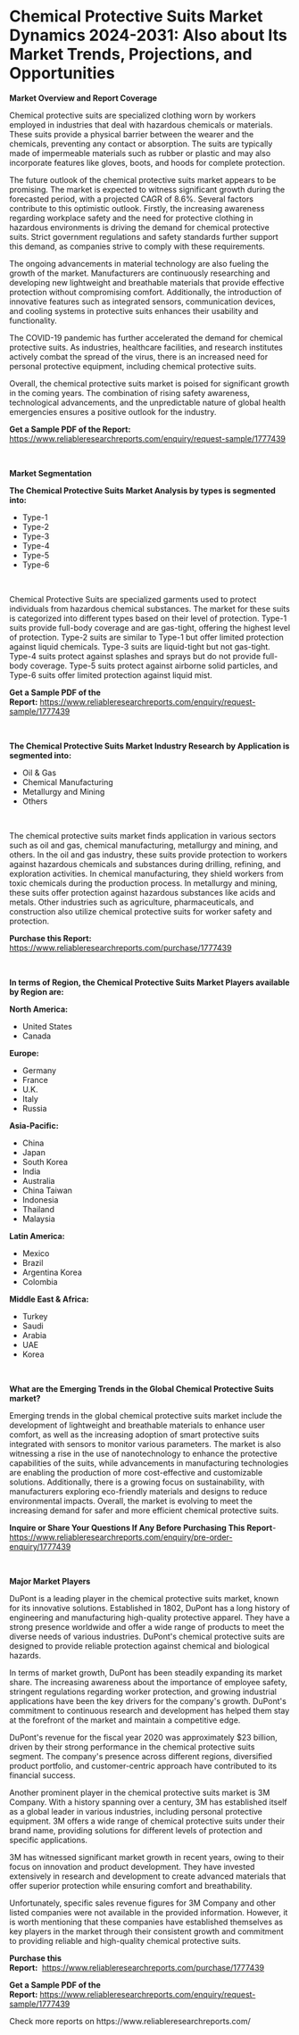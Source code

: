 <p><h1>Chemical Protective Suits Market Dynamics 2024-2031: Also about Its Market Trends, Projections, and Opportunities</h1></p><p><strong>Market Overview and Report Coverage</strong></p>
<p><p>Chemical protective suits are specialized clothing worn by workers employed in industries that deal with hazardous chemicals or materials. These suits provide a physical barrier between the wearer and the chemicals, preventing any contact or absorption. The suits are typically made of impermeable materials such as rubber or plastic and may also incorporate features like gloves, boots, and hoods for complete protection.</p><p>The future outlook of the chemical protective suits market appears to be promising. The market is expected to witness significant growth during the forecasted period, with a projected CAGR of 8.6%. Several factors contribute to this optimistic outlook. Firstly, the increasing awareness regarding workplace safety and the need for protective clothing in hazardous environments is driving the demand for chemical protective suits. Strict government regulations and safety standards further support this demand, as companies strive to comply with these requirements.</p><p>The ongoing advancements in material technology are also fueling the growth of the market. Manufacturers are continuously researching and developing new lightweight and breathable materials that provide effective protection without compromising comfort. Additionally, the introduction of innovative features such as integrated sensors, communication devices, and cooling systems in protective suits enhances their usability and functionality.</p><p>The COVID-19 pandemic has further accelerated the demand for chemical protective suits. As industries, healthcare facilities, and research institutes actively combat the spread of the virus, there is an increased need for personal protective equipment, including chemical protective suits.</p><p>Overall, the chemical protective suits market is poised for significant growth in the coming years. The combination of rising safety awareness, technological advancements, and the unpredictable nature of global health emergencies ensures a positive outlook for the industry.</p></p>
<p><strong>Get a Sample PDF of the Report:</strong> <a href="https://www.reliableresearchreports.com/enquiry/request-sample/1777439">https://www.reliableresearchreports.com/enquiry/request-sample/1777439</a></p>
<p>&nbsp;</p>
<p><strong>Market Segmentation</strong></p>
<p><strong>The Chemical Protective Suits Market Analysis by types is segmented into:</strong></p>
<p><ul><li>Type-1</li><li>Type-2</li><li>Type-3</li><li>Type-4</li><li>Type-5</li><li>Type-6</li></ul></p>
<p>&nbsp;</p>
<p><p>Chemical Protective Suits are specialized garments used to protect individuals from hazardous chemical substances. The market for these suits is categorized into different types based on their level of protection. Type-1 suits provide full-body coverage and are gas-tight, offering the highest level of protection. Type-2 suits are similar to Type-1 but offer limited protection against liquid chemicals. Type-3 suits are liquid-tight but not gas-tight. Type-4 suits protect against splashes and sprays but do not provide full-body coverage. Type-5 suits protect against airborne solid particles, and Type-6 suits offer limited protection against liquid mist.</p></p>
<p><strong>Get a Sample PDF of the Report:</strong>&nbsp;<a href="https://www.reliableresearchreports.com/enquiry/request-sample/1777439">https://www.reliableresearchreports.com/enquiry/request-sample/1777439</a></p>
<p>&nbsp;</p>
<p><strong>The Chemical Protective Suits Market Industry Research by Application is segmented into:</strong></p>
<p><ul><li>Oil & Gas</li><li>Chemical Manufacturing</li><li>Metallurgy and Mining</li><li>Others</li></ul></p>
<p>&nbsp;</p>
<p><p>The chemical protective suits market finds application in various sectors such as oil and gas, chemical manufacturing, metallurgy and mining, and others. In the oil and gas industry, these suits provide protection to workers against hazardous chemicals and substances during drilling, refining, and exploration activities. In chemical manufacturing, they shield workers from toxic chemicals during the production process. In metallurgy and mining, these suits offer protection against hazardous substances like acids and metals. Other industries such as agriculture, pharmaceuticals, and construction also utilize chemical protective suits for worker safety and protection.</p></p>
<p><strong>Purchase this Report:</strong>&nbsp; <a href="https://www.reliableresearchreports.com/purchase/1777439">https://www.reliableresearchreports.com/purchase/1777439</a></p>
<p>&nbsp;</p>
<p><strong>In terms of Region, the Chemical Protective Suits Market Players available by Region are:</strong></p>
<p>
    <p> <strong> North America: </strong>
        <ul>
            <li>United States</li>
            <li>Canada</li>
        </ul>
        </p> 
    <p> <strong> Europe: </strong>
        <ul>
            <li>Germany</li>
            <li>France</li>
            <li>U.K.</li>
            <li>Italy</li>
            <li>Russia</li>
        </ul>
        </p> 
    <p> <strong> Asia-Pacific: </strong>
        <ul>
            <li>China</li>
            <li>Japan</li>
            <li>South Korea</li>
            <li>India</li>
            <li>Australia</li>
            <li>China Taiwan</li>
            <li>Indonesia</li>
            <li>Thailand</li>
            <li>Malaysia</li>
        </ul>
        </p> 
    <p> <strong> Latin America: </strong>
        <ul>
            <li>Mexico</li>
            <li>Brazil</li>
            <li>Argentina Korea</li>
            <li>Colombia</li>
        </ul>
        </p> 
    <p> <strong> Middle East & Africa: </strong>
        <ul>
            <li>Turkey</li>
            <li>Saudi</li>
            <li>Arabia</li>
            <li>UAE</li>
            <li>Korea</li>
        </ul>
    </p>
    </p>
<p>&nbsp;</p>
<p><strong>What are the Emerging Trends in the Global Chemical Protective Suits market?</strong></p>
<p><p>Emerging trends in the global chemical protective suits market include the development of lightweight and breathable materials to enhance user comfort, as well as the increasing adoption of smart protective suits integrated with sensors to monitor various parameters. The market is also witnessing a rise in the use of nanotechnology to enhance the protective capabilities of the suits, while advancements in manufacturing technologies are enabling the production of more cost-effective and customizable solutions. Additionally, there is a growing focus on sustainability, with manufacturers exploring eco-friendly materials and designs to reduce environmental impacts. Overall, the market is evolving to meet the increasing demand for safer and more efficient chemical protective suits.</p></p>
<p><strong>Inquire or Share Your Questions If Any Before Purchasing This Report</strong>- <a href="https://www.reliableresearchreports.com/enquiry/pre-order-enquiry/1777439">https://www.reliableresearchreports.com/enquiry/pre-order-enquiry/1777439</a></p>
<p>&nbsp;</p>
<p><strong>Major Market Players</strong></p>
<p><p>DuPont is a leading player in the chemical protective suits market, known for its innovative solutions. Established in 1802, DuPont has a long history of engineering and manufacturing high-quality protective apparel. They have a strong presence worldwide and offer a wide range of products to meet the diverse needs of various industries. DuPont's chemical protective suits are designed to provide reliable protection against chemical and biological hazards.</p><p>In terms of market growth, DuPont has been steadily expanding its market share. The increasing awareness about the importance of employee safety, stringent regulations regarding worker protection, and growing industrial applications have been the key drivers for the company's growth. DuPont's commitment to continuous research and development has helped them stay at the forefront of the market and maintain a competitive edge.</p><p>DuPont's revenue for the fiscal year 2020 was approximately $23 billion, driven by their strong performance in the chemical protective suits segment. The company's presence across different regions, diversified product portfolio, and customer-centric approach have contributed to its financial success.</p><p>Another prominent player in the chemical protective suits market is 3M Company. With a history spanning over a century, 3M has established itself as a global leader in various industries, including personal protective equipment. 3M offers a wide range of chemical protective suits under their brand name, providing solutions for different levels of protection and specific applications.</p><p>3M has witnessed significant market growth in recent years, owing to their focus on innovation and product development. They have invested extensively in research and development to create advanced materials that offer superior protection while ensuring comfort and breathability.</p><p>Unfortunately, specific sales revenue figures for 3M Company and other listed companies were not available in the provided information. However, it is worth mentioning that these companies have established themselves as key players in the market through their consistent growth and commitment to providing reliable and high-quality chemical protective suits.</p></p>
<p><strong>Purchase this Report:</strong>&nbsp;&nbsp;<a href="https://www.reliableresearchreports.com/purchase/1777439">https://www.reliableresearchreports.com/purchase/1777439</a></p>
<p></p>
<p><strong>Get a Sample PDF of the Report:</strong>&nbsp;<a href="https://www.reliableresearchreports.com/enquiry/request-sample/1777439">https://www.reliableresearchreports.com/enquiry/request-sample/1777439</a></p>
<p>Check more reports on https://www.reliableresearchreports.com/</p>